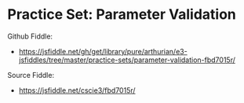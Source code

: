 # Practice Set:  Parameter Validation

Github Fiddle:
- https://jsfiddle.net/gh/get/library/pure/arthurian/e3-jsfiddles/tree/master/practice-sets/parameter-validation-fbd7015r/

Source Fiddle:
- https://jsfiddle.net/cscie3/fbd7015r/

